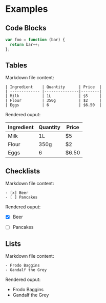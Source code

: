 # Examples
## Code Blocks
``` js
var foo = function (bar) {
  return bar++;
};
```

## Tables
Markdown file content:

```
| Ingredient    | Quantity      | Price  |
| ------------- |---------------|--------|
| Milk          | 1L            | $5     |
| Flour         | 350g          | $2     |
| Eggs          | 6             | $6.50  |
```

Rendered ouput:

| Ingredient    | Quantity      | Price  |
| ------------- |---------------|--------|
| Milk          | 1L            | $5     |
| Flour         | 350g          | $2     |
| Eggs          | 6             | $6.50  |

## Checklists
Markdown file content:

```
- [x] Beer
- [ ] Pancakes
```


Rendered ouput:

- [x] Beer
- [ ] Pancakes


## Lists
Markdown file content:

```
- Frodo Baggins
- Gandalf the Grey
```

Rendered ouput:

- Frodo Baggins
- Gandalf the Grey
